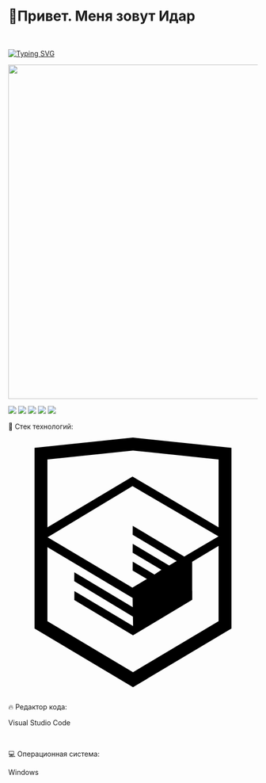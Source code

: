 <div display: flex; flex-direction:row;>
  <h1>👋Привет. Меня зовут Идар</h1>

  <br>

  [![Typing SVG](https://readme-typing-svg.herokuapp.com?color=%2336BCF7&lines=Я+frontend+разработчик&size=35)](https://git.io/typing-svg)

  <div id="header" align="left">
    <img src="https://media.giphy.com/media/v1.Y2lkPTc5MGI3NjExam9kZjc2c2x5MWdsNWw0eWI5YjZrZTE3dzY0ZzNoZDR1MW1vcHZrYSZlcD12MV9pbnRlcm5hbF9naWZfYnlfaWQmY3Q9Zw/KOcI8b194P8aI/giphy.gif" width="675"/>
  </div>
</div>

![](https://github-profile-summary-cards.vercel.app/api/cards/profile-details?username=whynot3978&theme=solarized_dark)
![](https://github-profile-summary-cards.vercel.app/api/cards/most-commit-language?username=whynot3978&theme=solarized_dark)
![](https://github-profile-summary-cards.vercel.app/api/cards/repos-per-language?username=whynot3978&theme=solarized_dark)
![](https://github-profile-summary-cards.vercel.app/api/cards/stats?username=whynot3978&theme=solarized_dark)
![](https://github-profile-summary-cards.vercel.app/api/cards/productive-time?username=whynot3978&theme=solarized_dark)

<p>💬 Стек технологий: </p>
<div>
  <svg role="img" viewBox="0 0 24 24" xmlns="http://www.w3.org/2000/svg"><title>HTML Academy</title><path d="M12 0L2.524.994v17.368L12 24l9.476-5.638V.994L12.099.01 12 0zm8.236 17.657L12 22.557l-8.236-4.9v-7.119l8.2 4.881.014.885-5.626-3.349-.008.86 5.648 3.394.015.908-5.647-3.36-.008.86L12 19.01l5.703-3.412v-.862l-.008.004v-2.805l2.54-1.517v7.238zm-.006-8.162l-2.254 1.328-1.04.613-4.96-2.951-.009.858 4.24 2.521-.037.023-.092.054-.602.355-3.5-2.083-.009.859 2.763 1.643-.652.436-.015.01-2.088-1.23-.008.858 1.37.807-1.395.837-8.16-4.85 8.172-4.912v.001l8.276 4.823zm.006-.864l-8.28-4.882h-.002l-8.19 4.877V2.11L12 1.246l8.237.864v6.52z"/></svg>
</div>
<br>
<p>🔥 Редактор кода: </p>
<p>Visual Studio Code</p>
<br>
<p>💻 Операционная система: </p>
<p>Windows</p>
